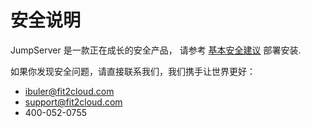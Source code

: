 # 安全说明

JumpServer 是一款正在成长的安全产品， 请参考 [基本安全建议](https://docs.jumpserver.org/zh/master/install/install_security/) 部署安装.

如果你发现安全问题，请直接联系我们，我们携手让世界更好：

- ibuler@fit2cloud.com
- support@fit2cloud.com
- 400-052-0755
